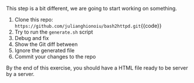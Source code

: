 
This step is a bit different, we are going to start working on something.

1. Clone this repo: `https://github.com/julianghionoiu/bash2httpd.git`{{code}}
2. Try to run the `generate.sh` script
3. Debug and fix
4. Show the Git diff between 
5. Ignore the generated file
6. Commit your changes to the repo

By the end of this exercise, you should have a HTML file ready to be server by a server.